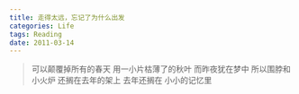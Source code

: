 ```yaml
---
title: 走得太远，忘记了为什么出发
categories: Life
tags: Reading
date: 2011-03-14
---
```

> 可以颠覆掉所有的春天
> 用一小片枯薄了的秋叶
> 而昨夜犹在梦中
> 所以围脖和小火炉
> 还搁在去年的架上
> 去年还搁在
> 小小的记忆里

